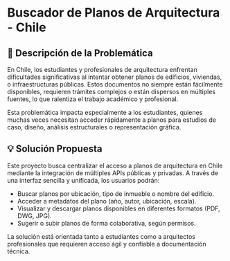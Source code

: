 # Buscador de Planos de Arquitectura - Chile

## 🧩 Descripción de la Problemática

En Chile, los estudiantes y profesionales de arquitectura enfrentan dificultades significativas al intentar obtener planos de edificios, viviendas, o infraestructuras públicas. Estos documentos no siempre están fácilmente disponibles, requieren trámites complejos o están dispersos en múltiples fuentes, lo que ralentiza el trabajo académico y profesional.

Esta problemática impacta especialmente a los estudiantes, quienes muchas veces necesitan acceder rápidamente a planos para estudios de caso, diseño, análisis estructurales o representación gráfica.

## 💡 Solución Propuesta

Este proyecto busca centralizar el acceso a planos de arquitectura en Chile mediante la integración de múltiples APIs públicas y privadas. A través de una interfaz sencilla y unificada, los usuarios podrán:

- Buscar planos por ubicación, tipo de inmueble o nombre del edificio.
- Acceder a metadatos del plano (año, autor, ubicación, escala).
- Visualizar y descargar planos disponibles en diferentes formatos (PDF, DWG, JPG).
- Sugerir o subir planos de forma colaborativa, según permisos.

La solución está orientada tanto a estudiantes como a arquitectos profesionales que requieren acceso ágil y confiable a documentación técnica.